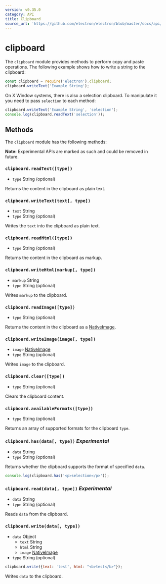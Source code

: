 ```yaml
---
version: v0.35.0
category: API
title: Clipboard
source_url: 'https://github.com/electron/electron/blob/master/docs/api/clipboard.md'
---
```


# clipboard

The `clipboard` module provides methods to perform copy and paste operations.
The following example shows how to write a string to the clipboard:

```javascript
const clipboard = require('electron').clipboard;
clipboard.writeText('Example String');
```

On X Window systems, there is also a selection clipboard. To manipulate it
you need to pass `selection` to each method:

```javascript
clipboard.writeText('Example String', 'selection');
console.log(clipboard.readText('selection'));
```

## Methods

The `clipboard` module has the following methods:

**Note:** Experimental APIs are marked as such and could be removed in future.

### `clipboard.readText([type])`

* `type` String (optional)

Returns the content in the clipboard as plain text.

### `clipboard.writeText(text[, type])`

* `text` String
* `type` String (optional)

Writes the `text` into the clipboard as plain text.

### `clipboard.readHtml([type])`

* `type` String (optional)

Returns the content in the clipboard as markup.

### `clipboard.writeHtml(markup[, type])`

* `markup` String
* `type` String (optional)

Writes `markup` to the clipboard.

### `clipboard.readImage([type])`

* `type` String (optional)

Returns the content in the clipboard as a [NativeImage](http://electron.atom.io/docs/v0.35.0/api/native-image).

### `clipboard.writeImage(image[, type])`

* `image` [NativeImage](http://electron.atom.io/docs/v0.35.0/api/native-image)
* `type` String (optional)

Writes `image` to the clipboard.

### `clipboard.clear([type])`

* `type` String (optional)

Clears the clipboard content.

### `clipboard.availableFormats([type])`

* `type` String (optional)

Returns an array of supported formats for the clipboard `type`.

### `clipboard.has(data[, type])` _Experimental_

* `data` String
* `type` String (optional)

Returns whether the clipboard supports the format of specified `data`.

```javascript
console.log(clipboard.has('<p>selection</p>'));
```

### `clipboard.read(data[, type])` _Experimental_

* `data` String
* `type` String (optional)

Reads `data` from the clipboard.

### `clipboard.write(data[, type])`

* `data` Object
  * `text` String
  * `html` String
  * `image` [NativeImage](http://electron.atom.io/docs/v0.35.0/api/native-image)
* `type` String (optional)

```javascript
clipboard.write({text: 'test', html: "<b>test</b>"});
```
Writes `data` to the clipboard.
